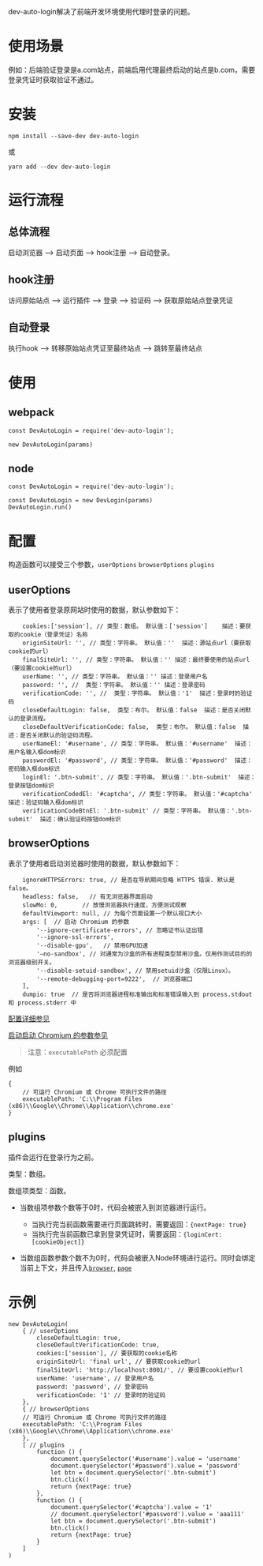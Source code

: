 dev-auto-login解决了前端开发环境使用代理时登录的问题。

# 使用场景
例如：后端验证登录是a.com站点，前端启用代理最终启动的站点是b.com，需要登录凭证时获取验证不通过。

# 安装

`npm install --save-dev dev-auto-login`

或

`yarn add --dev dev-auto-login`

# 运行流程
## 总体流程
启动浏览器 -->  启动页面 --> hook注册 --> 自动登录。

## hook注册
访问原始站点 --> 运行插件 --> 登录 --> 验证码 --> 获取原始站点登录凭证

## 自动登录
执行hook --> 转移原始站点凭证至最终站点 --> 跳转至最终站点

# 使用
## webpack

```
const DevAutoLogin = require('dev-auto-login');

```

```
new DevAutoLogin(params)

```

## node

```
const DevAutoLogin = require('dev-auto-login');

```

```
const DevAutoLogin = new DevLogin(params)
DevAutoLogin.run()

```
# 配置

构造函数可以接受三个参数，`userOptions`  `browserOptions`  `plugins`

## userOptions
表示了使用者登录原网站时使用的数据，默认参数如下：
```
    cookies:['session'], // 类型：数组。 默认值：['session']    描述：要获取的cookie（登录凭证）名称
    originSiteUrl: '', // 类型：字符串。 默认值：''  描述：源站点url（要获取cookie的url）
    finalSiteUrl: '', // 类型：字符串。 默认值：'' 描述：最终要使用的站点url（要设置cookie的url）
    userName: '', // 类型：字符串。 默认值：'' 描述：登录用户名
    password: '', //  类型：字符串。 默认值：'' 描述：登录密码
    verificationCode: '', //  类型：字符串。 默认值：'1'  描述：登录时的验证码
    closeDefaultLogin: false,  类型：布尔。 默认值：false  描述：是否关闭默认的登录流程。
    closeDefaultVerificationCode: false,  类型：布尔。 默认值：false  描述：是否关闭默认的验证码流程。
    userNameEl: '#username', // 类型：字符串。 默认值：'#username'  描述：用户名输入框dom标识
    passwordEl: '#password', // 类型：字符串。 默认值：'#password'  描述：密码输入框dom标识
    loginEl: '.btn-submit', // 类型：字符串。 默认值：'.btn-submit'  描述：登录按钮dom标识
    verificationCodedEl: '#captcha', // 类型：字符串。 默认值：'#captcha'  描述：验证码输入框dom标识
    verificationCodeBtnEl: '.btn-submit' // 类型：字符串。 默认值：'.btn-submit'  描述：确认验证码按钮dom标识
```
## browserOptions

表示了使用者启动浏览器时使用的数据，默认参数如下：

```
    ignoreHTTPSErrors: true, // 是否在导航期间忽略 HTTPS 错误. 默认是 false。
    headless: false,   // 有无浏览器界面启动
    slowMo: 0,       // 放慢浏览器执行速度，方便测试观察
    defaultViewport: null, // 为每个页面设置一个默认视口大小
    args: [  // 启动 Chromium 的参数
        '--ignore-certificate-errors', // 忽略证书认证出错
        '--ignore-ssl-errors',
        '--disable-gpu',   // 禁用GPU加速      
        '–no-sandbox', // 对通常为沙盒的所有进程类型禁用沙盒。仅用作测试目的的浏览器级别开关。
        '--disable-setuid-sandbox', // 禁用setuid沙盒（仅限Linux）。
        '--remote-debugging-port=9222',  // 浏览器端口
    ],
    dumpio: true  // 是否将浏览器进程标准输出和标准错误输入到 process.stdout 和 process.stderr 中
```
[配置详细参见](https://zhaoqize.github.io/puppeteer-api-zh_CN/#?product=Puppeteer&version=v1.12.0&show=api-puppeteerlaunchoptions)

[启动启动 Chromium 的参数参见](https://peter.sh/experiments/chromium-command-line-switches/)

 > 注意：`executablePath` 必须配置

例如
```
{
    // 可运行 Chromium 或 Chrome 可执行文件的路径
    executablePath: 'C:\\Program Files (x86)\\Google\\Chrome\\Application\\chrome.exe'
}
```
## plugins

插件会运行在登录行为之前。

类型：数组。

数组项类型：函数。


* 当数组项参数个数等于0时，代码会被嵌入到浏览器进行运行。
    * 当执行完当前函数需要进行页面跳转时，需要返回：`{nextPage: true}`
    * 当执行完当前函数已拿到登录凭证时，需要返回：`{loginCert: [cookieObject]}`

* 当数组函数参数个数不为0时，代码会被嵌入Node环境进行运行。同时会绑定当前上下文，并且传入[`browser`](https://zhaoqize.github.io/puppeteer-api-zh_CN/#?product=Puppeteer&version=v1.12.0&show=api-class-browser), [`page`](https://zhaoqize.github.io/puppeteer-api-zh_CN/#?product=Puppeteer&version=v1.12.0&show=api-class-page)

# 示例
```
new DevAutoLogin(
    { // userOptions
        closeDefaultLogin: true,
        closeDefaultVerificationCode: true,
        cookies:['session'], // 要获取的cookie名称
        originSiteUrl: 'final url', // 要获取cookie的url
        finalSiteUrl: 'http://localhost:8001/', // 要设置cookie的url
        userName: 'username', // 登录用户名
        password: 'password', // 登录密码
        verificationCode: '1' // 登录时的验证码
    },
    { // browserOptions
    // 可运行 Chromium 或 Chrome 可执行文件的路径
    executablePath: 'C:\\Program Files (x86)\\Google\\Chrome\\Application\\chrome.exe'
    },
    [ // plugins
        function () {
            document.querySelector('#username').value = 'username'
            document.querySelector('#password').value = 'password'
            let btn = document.querySelector('.btn-submit')
            btn.click()
            return {nextPage: true}
        },
        function () {
            document.querySelector('#captcha').value = '1'
            // document.querySelector('#password').value = 'aaa111'
            let btn = document.querySelector('.btn-submit')
            btn.click()
            return {nextPage: true}
        }
    ]
)

```